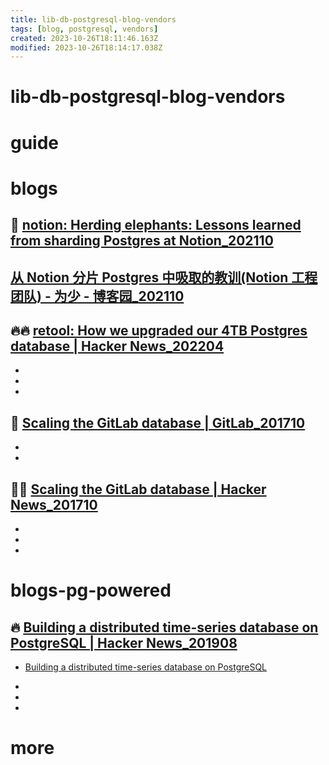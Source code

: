 ```yaml
---
title: lib-db-postgresql-blog-vendors
tags: [blog, postgresql, vendors]
created: 2023-10-26T18:11:46.163Z
modified: 2023-10-26T18:14:17.038Z
---
```


# lib-db-postgresql-blog-vendors

# guide

# blogs

## 📝 [notion: Herding elephants: Lessons learned from sharding Postgres at Notion_202110](https://www.notion.so/blog/sharding-postgres-at-notion)

## [从 Notion 分片 Postgres 中吸取的教训(Notion 工程团队) - 为少 - 博客园_202110](https://www.cnblogs.com/hacker-linner/p/16243380.html)

## 🔥🔥 [retool: How we upgraded our 4TB Postgres database | Hacker News_202204](https://news.ycombinator.com/item?id=31084147)

- 
- 
- 

## 📝 [Scaling the GitLab database | GitLab_201710](https://about.gitlab.com/blog/2017/10/02/scaling-the-gitlab-database/)

- 
- 

## 👥🔥 [Scaling the GitLab database | Hacker News_201710](https://news.ycombinator.com/item?id=15586488)

- 
- 
- 

# blogs-pg-powered

## 🔥 [Building a distributed time-series database on PostgreSQL | Hacker News_201908](https://news.ycombinator.com/item?id=20760324)

- [Building a distributed time-series database on PostgreSQL](https://www.timescale.com/blog/building-a-distributed-time-series-database-on-postgresql/)

- 
- 
- 

# more
